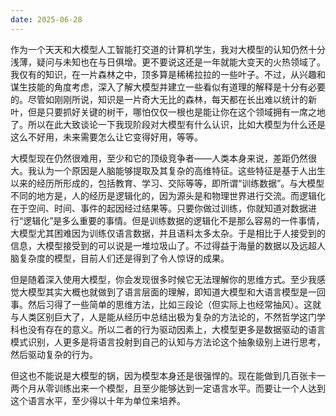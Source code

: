 ```yaml
---
date: 2025-06-28
---
```

作为一个天天和大模型人工智能打交道的计算机学生，我对大模型的认知仍然十分浅薄，疑问与未知也在与日俱增。更不要说这还是一年就能大变天的火热领域了。我仅有的知识，在一片森林之中，顶多算是稀稀拉拉的一些叶子。不过，从兴趣和谋生技能的角度考虑，深入了解大模型并建立一些看似有道理的解释是十分有必要的。尽管如刚刚所说，知识是一片奇大无比的森林，每天都在长出难以统计的新叶，但是只要抓好关键的树干，哪怕仅仅一根也是能让你在这个领域拥有一席之地了。所以在此大致谈论一下我现阶段对大模型有什么认识，比如大模型为什么还是这么不好用，未来需要怎么让它变得好用，等等。

大模型现在仍然很难用，至少和它的顶级竞争者——人类本身来说，差距仍然很大。我认为一个原因是人脑能够提取及其复杂的高维特征。这些特征是基于人出生以来的经历所形成的，包括教育、学习、交际等等，即所谓“训练数据”。与大模型不同的地方是，人的经历是逻辑化的，因为源头是和物理世界进行交流。而逻辑化在于空间、时间、事件的起因经过结果等。只要你做过训练，你就知道对数据进行“逻辑化”是多么重要的事情。但是训练数据的逻辑化不是那么容易的一件事情，大模型尤其困难因为训练仅语言数据，并且语料太多太杂。于是相比于人接受到的信息，大模型接受到的可以说是一堆垃圾山了。不过得益于海量的数据以及远超人脑复杂度的模型，目前人们还是得到了令人惊讶的成果。

但是随着深入使用大模型，你会发现很多时候它无法理解你的思维方式。至少我感觉大模型其实大概也就做到了语言层面的理解，即知道大模型和大语言模型是一回事。然后习得了一些简单的思维方法，比如三段论（但实际上也经常抽风）。这就与人类区别巨大了，人是能从经历中总结出极为复杂的方法论的，不然哲学这门学科也没有存在的意义。所以二者的行为驱动因素上，大模型更多是数据驱动的语言模式识别，人更多是将语言投射到自己的认知与方法论这个抽象级别上进行思考，然后驱动复杂的行为。

但这也不能说是大模型的锅，因为模型本身还是很强悍的。现在能做到几百张卡一两个月从零训练出来一个模型，且至少能够达到一定语言水平。而要让一个人达到这个语言水平，至少得以十年为单位来培养。